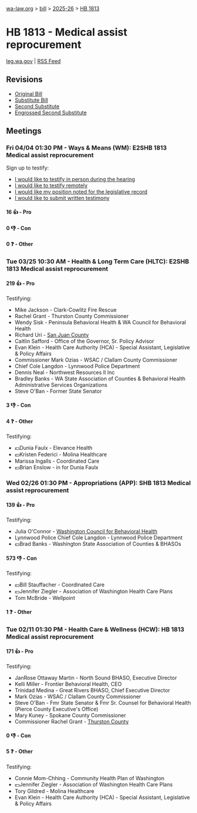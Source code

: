 [wa-law.org](/) > [bill](/bill/) > [2025-26](/bill/2025-26/) > [HB 1813](/bill/2025-26/hb/1813/)

# HB 1813 - Medical assist reprocurement
[leg.wa.gov](https://app.leg.wa.gov/billsummary?BillNumber=1813&Year=2025&Initiative=false) | [RSS Feed](./rss.xml)

## Revisions
* [Original Bill](1/)
* [Substitute Bill](S/)
* [Second Substitute](S2/)
* [Engrossed Second Substitute](S2.E/)

## Meetings
### Fri 04/04 01:30 PM - Ways & Means (WM): E2SHB 1813 Medical assist reprocurement
Sign up to testify:
* [I would like to testify in person during the hearing](https://app.leg.wa.gov/csi/Testifier/Add?chamber=House&mId=33216&aId=166795&caId=26842&tId=1)
* [I would like to testify remotely](https://app.leg.wa.gov/csi/Testifier/Add?chamber=House&mId=33216&aId=166795&caId=26842&tId=2)
* [I would like my position noted for the legislative record](https://app.leg.wa.gov/csi/Testifier/Add?chamber=House&mId=33216&aId=166795&caId=26842&tId=3)
* [I would like to submit written testimony](https://app.leg.wa.gov/csi/Testifier/Add?chamber=House&mId=33216&aId=166795&caId=26842&tId=4)

#### 16 👍 - Pro

#### 0 👎 - Con

#### 0 ❓ - Other

### Tue 03/25 10:30 AM - Health & Long Term Care (HLTC): E2SHB 1813 Medical assist reprocurement
#### 219 👍 - Pro
Testifying:
* Mike Jackson - Clark-Cowlitz Fire Rescue
* Rachel Grant - Thurston County Commissioner
* Wendy Sisk - Peninsula Behavioral Health & WA Council for Behavioral Health
* Richard Uri - [San Juan County](/org/san_juan_county/)
* Caitlin Safford - Office of the Governor, Sr. Policy Advisor
* Evan Klein - Health Care Authority (HCA) - Special Assistant, Legislative & Policy Affairs
* Commissioner Mark Ozias - WSAC / Clallam County Commissioner
* Chief Cole Langdon - Lynnwood Police Department
* Dennis Neal - Northwest Resources II Inc
* Bradley Banks - WA State Association of Counties & Behavioral Health Administrative Services Organizations
* Steve O'Ban - Former State Senator

#### 3 👎 - Con

#### 4 ❓ - Other
Testifying:
* 💵Dunia Faulx - Elevance Health
* 💵Kristen Federici - Molina Healthcare
* Marissa Ingalls - Coordinated Care
* 💵Brian Enslow - in for Dunia Faulx

### Wed 02/26 01:30 PM - Appropriations (APP): SHB 1813 Medical assist reprocurement
#### 139 👍 - Pro
Testifying:
* Julia O'Connor - [Washington Council for Behavioral Health](/org/washington_council_for_behavioral_health/)
* Lynnwood Police Chief Cole Langdon - Lynnwood Police Department
* 💵Brad Banks - Washington State Association of Counties & BHASOs

#### 573 👎 - Con
Testifying:
* 💵Bill Stauffacher - Coordinated Care
* 💵Jennifer Ziegler - Association of Washington Health Care Plans
* Tom McBride - Wellpoint

#### 1 ❓ - Other

### Tue 02/11 01:30 PM - Health Care & Wellness (HCW): HB 1813 Medical assist reprocurement
#### 171 👍 - Pro
Testifying:
* JanRose Ottaway Martin - North Sound BHASO, Executive Director
* Kelli Miller - Frontier Behavioral Health, CEO
* Trinidad Medina - Great Rivers BHASO, Chief Executive Director
* Mark Ozias - WSAC / Clallam County Commissioner
* Steve O'Ban - Fmr State Senator & Fmr Sr. Counsel for Behavioral Health (Pierce County Executive's Office)
* Mary Kuney - Spokane County Commissioner
* Commissioner Rachel Grant - [Thurston County](/org/thurston_county/)

#### 0 👎 - Con

#### 5 ❓ - Other
Testifying:
* Connie Mom-Chhing - Community Health Plan of Washington
* 💵Jennifer Ziegler - Association of Washington Health Care Plans
* Tory Gildred - Molina Healthcare
* Evan Klein - Health Care Authority (HCA) - Special Assistant, Legislative & Policy Affairs
